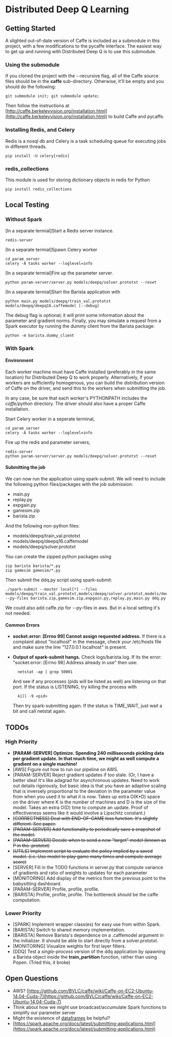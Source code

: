 # Distributed Deep Q Learning

## Getting Started
A slighted out-of-date version of Caffe is included as a submodule in this project, with a few modifications to the pycaffe interface. The easiest way to get up and running with Distributed Deep Q is to use this submodule.

### Using the submodule
If you cloned the project with the --recursive flag, all of the Caffe source files should be in the **caffe** sub-directory. Otherwise, it'll be empty and you should do the following:

    git submodule init; git submodule update;

Then follow the instructions at [http://caffe.berkeleyvision.org/installation.html](http://caffe.berkeleyvision.org/installation.html) to build Caffe and pycaffe.

### Installing Redis, and Celery
Redis is a nosql db and Celery is a task scheduling queue for executing jobs in different threads.

    pip install -U celery[redis]

### redis_collections
This module is used for storing dictionary objects in redis for Python

    pip install redis_collections

## Local Testing
### Without Spark
[In a separate termial]Start a Redis server instance.

    redis-server

[In a separate termial]Spawn Celery worker

    cd param_server
    celery -A tasks worker --loglevel=info

[In a separate termial]Fire up the parameter server.

    python param-server/server.py models/deepq/solver.prototxt --reset

[In a separate termial]Start the Barista application with

    python main.py models/deepq/train_val.prototxt models/deepq/deepq16.caffemodel [--debug]

The debug flag is optional; it will print some information about the parameter and gradient norms. Finally, you may simulate a request from a Spark executor by running the dummy client from the Barista package:

    python -m barista.dummy_client

### With Spark
#### Environment
Each worker machine must have Caffe installed (preferably in the same location) for Distributed Deep Q to work properly. Alternatively, if your workers are sufficiently homogenous, you can build the distribution version of Caffe on the driver, and send this to the workers when submitting the job.

In any case, be sure that each worker's PYTHONPATH includes the *caffe/python* directory. The driver should also have a proper Caffe installation.

Start Celery worker in a seperate terminal, 

    cd param_server
    celery -A tasks worker --loglevel=info

Fire up the redis and parameter servers,

    redis-server
    python param-server/server.py models/deepq/solver.prototxt --reset

#### Submitting the job
We can now run the application using spark-submit. We will need to include the following python files/packages with the job submission:
- main.py
- replay.py
- expgain.py
- gamesim.zip
- barista.zip

And the following non-python files:
- models/deepq/train_val.prototxt
- models/deepq/deepq16.caffemodel
- models/deepq/solver.prototxt

You can create the zipped python packages using

    zip barista barista/*.py
    zip gamesim gamesim/*.py

Then submit the ddq.py script using spark-submit:

    ./spark-submit --master local[*] --files models/deepq/train_val.prototxt,models/deepq/solver.prototxt,models/deepq/deepq16.caffemodel --py-files barista.zip,gamesim.zip,expgain.py,replay.py,main.py ddq.py 
    
We could also add caffe.zip for --py-files in aws.  But in a local setting it's not needed.

#### Common Errors
- **socket.error: [Errno 99] Cannot assign requested address.** If there is a complaint about "localhost" in the message, check your /etc/hosts file and make sure the line "127.0.0.1 localhost" is present.
- **Output of spark-submit hangs.** Check logs/barista.log. If its the error: "socket.error: [Errno 98] Address already in use" then use:

        netstat -ap | grep 50001

    And see if any processes (pids will be listed as well) are listening on that port. If the status is LISTENING, try killing the process with

        kill -9 <pid>

    Then try spark-submitting again. If the status is TIME_WAIT, just wait a bit and call netstat again. 

## TODOs
### High Priority
- **[PARAM-SERVER] Optimize. Spending 240 milliseconds pickling data per gradient update. In that much time, we might as well compute a gradient on a single machine!**
- [AWS] Figure out how to run our pipeline on AWS.
- [PARAM-SERVER] Reject gradient updates if too stale. (Or, I have a better idea! It's like adagrad for asynchronous updates. Need to work out details rigorously, but basic idea is that you have an adaptive scaling that is inversely proportional to the deviation in the parameter value from when you used it to what it is now. Takes up extra O(K*D) space on the driver where K is the number of machines and D is the size of the model. Takes an extra O(D) time to compute an update. Proof of effectiveness seems like it would involve a Lipschitz constant.)
- ~~[CORRECTNESS] Deal with END-OF-GAME loss function. It's slightly different. See paper.~~
- ~~[PARAM-SERVER] Add functionality to periodically save a snapshot of the model.~~
- ~~[PARAM-SERVER] Decide when to send a new "target" model (known as P in the .prototxt)~~
- ~~[UTILS] Implement script to evaluate the policy implied by a saved model. (i.e. Use model to play game many times and compute average score)~~
- [SERVER] Fill in the TODO functions in server.py that compute variance of gradients and ratio of weights to updates for each parameter
- [MONITORING] Add display of the metrics from the previous point to the babysitting dashboard.
- [PARAM-SERVER] Profile, profile, profile.
- [BARISTA] Profile, profile, profile. The bottleneck should be the caffe computation.

### Lower Priority
- [SPARK] Implement wrapper class(es) for easy use from within Spark.
- [BARISTA] Switch to shared memory implementation.
- [BARISTA] Remove Barista's dependence on a .caffemodel argument in the initializer. It should be able to start directly from a solver.prototxt.
- [MONITORING] Visualize weights for first layer filters.
- [DDQ] Test a *single-process* version of the ddq application by spawning a Barista object inside the **train_partition** function, rather than using Popen. (Tried this, it broke)

## Open Questions
- AWS? [https://github.com/BVLC/caffe/wiki/Caffe-on-EC2-Ubuntu-14.04-Cuda-7](https://github.com/BVLC/caffe/wiki/Caffe-on-EC2-Ubuntu-14.04-Cuda-7)
- Think about how we might use broadcast/accumulate Spark functions to simplify our parameter server
- Might the existence of [dataframes](https://databricks.com/blog/2015/02/17/introducing-dataframes-in-spark-for-large-scale-data-science.html) be helpful?
- [https://spark.apache.org/docs/latest/submitting-applications.html](https://spark.apache.org/docs/latest/submitting-applications.html)  

